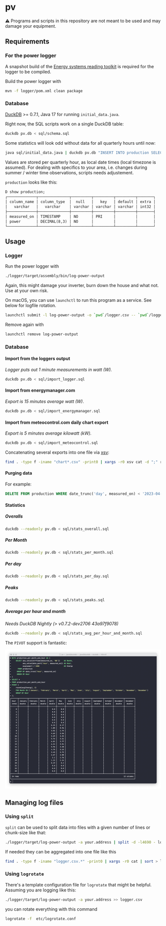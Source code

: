 # pv

⚠️ Programs and scripts in this repository are not meant to be used and may damage your equipment.

## Requirements

### For the power logger

A snapshot build of the [Energy systems reading toolkit](https://energy.basjes.nl) is required for the logger to be compiled.

Build the power logger with

```bash
mvn -f logger/pom.xml clean package
```

### Database

[DuckDB](https://duckdb.org) >= 0.7.1, Java 17 for running `initial_data.java`.

Right now, the SQL scripts work on a single DuckDB table:

```bash
duckdb pv.db < sql/schema.sql
```

Some statistics will look odd without data for all quarterly hours until now:

```bash
java sql/initial_data.java | duckdb pv.db "INSERT INTO production SELECT ts::timestamptz, power FROM read_csv_auto('/dev/stdin') ON CONFLICT (measured_on) DO NOTHING";
```

Values are stored per quarterly hour, as local date times (local timezone is assumed). For dealing with specifics to your area, i.e. changes during summer / winter time observations, scripts needs adjustement. 

`production` looks like this:

```
D show production;
┌─────────────┬──────────────┬─────────┬─────────┬─────────┬───────┐
│ column_name │ column_type  │  null   │   key   │ default │ extra │
│   varchar   │   varchar    │ varchar │ varchar │ varchar │ int32 │
├─────────────┼──────────────┼─────────┼─────────┼─────────┼───────┤
│ measured_on │ TIMESTAMP    │ NO      │ PRI     │         │       │
│ power       │ DECIMAL(8,3) │ NO      │         │         │       │
└─────────────┴──────────────┴─────────┴─────────┴─────────┴───────┘
```

## Usage

### Logger

Run the power logger with

```bash
./logger/target/assembly/bin/log-power-output
```

Again, this might damage your inverter, burn down the house and what not. Use at your own risk.

On macOS, you can use `launchctl` to run this program as a service. See below for logfile rotation.

```bash
launchctl submit -l log-power-output -o `pwd`/logger.csv -- `pwd`/logger/target/log-power-output -a your.address 
```

Remove again with

```bash
launchctl remove log-power-output
```

### Database

#### Import from the loggers output

_Logger puts out 1 minute measurements in watt (W)._

```bash
duckdb pv.db < sql/import_logger.sql
```

#### Import from energymanager.com

_Export is 15 minutes average watt (W)_.

```bash
duckdb pv.db < sql/import_energymanager.sql
```

#### Import from meteocontrol.com daily chart export

_Export is 5 minutes average kilowatt (kW)._

```bash
duckdb pv.db < sql/import_meteocontrol.sql
```

Concatenating several exports into one file via [xsv](https://github.com/BurntSushi/xsv):

```bash
find . -type f -iname "chart*.csv" -print0 | xargs -r0 xsv cat -d ";" rows | xsv fmt -t ";" > meteocontrol.csv
```

#### Purging data

For example:

```sql
DELETE FROM production WHERE date_trunc('day', measured_on) < '2023-04-20' AND false;
```

#### Statistics

##### Overalls

```bash
duckdb --readonly pv.db < sql/stats_overall.sql
```

##### Per Month

```bash
duckdb --readonly pv.db < sql/stats_per_month.sql
```

##### Per day

```bash
duckdb --readonly pv.db < sql/stats_per_day.sql
```

##### Peaks

```bash
duckdb --readonly pv.db < sql/stats_peaks.sql
```

##### Average per hour and month

_Needs DuckDB Nightly (> v0.7.2-dev2706 43a97f9078)_

```bash
duckdb --readonly pv.db < sql/stats_avg_per_hour_and_month.sql
```

The `PIVOT` support is fantastic:

![stats_avg_per_hour_and_month](media/stats_avg_per_hour_and_month.png)

## Managing log files

### Using `split`

`split` can be used to split data into files with a given number of lines or chunk-size like that:

```bash
./logger/target/log-power-output -a your.address | split -d -l4690 - logger.csv.
```

If needed they can be aggregated into one file like this

```bash
find . -type f -iname "logger.csv.*" -print0 | xargs -r0 cat | sort > logger.csv
```

### Using `logrotate`

There's a template configuration file for `logrotate` that might be helpful. Assuming you are logging like this:

```bash
./logger/target/log-power-output -a your.address >> logger.csv
```

you can rotate everything with this command

```bash
logrotate -f  etc/logrotate.conf 
```

